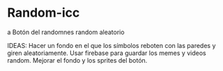 # Random-icc
a
Botón del randomnes random aleatorio

IDEAS:
Hacer un fondo en el que los símbolos reboten con las paredes y giren aleatoriamente.
Usar firebase para guardar los memes y videos random.
Mejorar el fondo y los sprites del botón.

